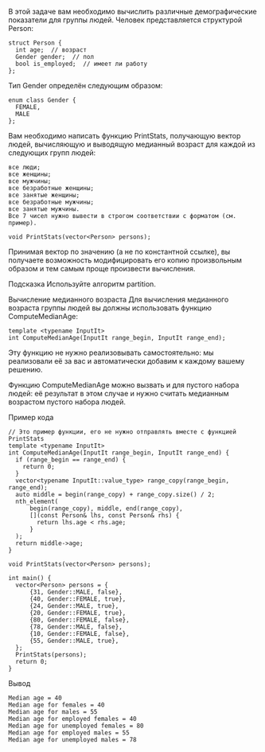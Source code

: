 В этой задаче вам необходимо вычислить различные демографические показатели для группы людей. Человек представляется структурой Person:
```
struct Person {
  int age;  // возраст
  Gender gender;  // пол
  bool is_employed;  // имеет ли работу
};
```
Тип Gender определён следующим образом:
```
enum class Gender {
  FEMALE,
  MALE
};
```
Вам необходимо написать функцию PrintStats, получающую вектор людей, вычисляющую и выводящую медианный возраст для каждой из следующих групп людей:
```
все люди;
все женщины;
все мужчины;
все безработные женщины;
все занятые женщины;
все безработные мужчины;
все занятые мужчины.
Все 7 чисел нужно вывести в строгом соответствии с форматом (см. пример).
```
```
void PrintStats(vector<Person> persons);
```
Принимая вектор по значению (а не по константной ссылке), вы получаете возможность модифицировать его копию произвольным образом и тем самым проще произвести вычисления.

Подсказка
Используйте алгоритм partition.

Вычисление медианного возраста
Для вычисления медианного возраста группы людей вы должны использовать функцию ComputeMedianAge:
```
template <typename InputIt>
int ComputeMedianAge(InputIt range_begin, InputIt range_end);
```
Эту функцию не нужно реализовывать самостоятельно: мы реализовали её за вас и автоматически добавим к каждому вашему решению.

Функцию ComputeMedianAge можно вызвать и для пустого набора людей: её результат в этом случае и нужно считать медианным возрастом пустого набора людей.

Пример кода
```
// Это пример функции, его не нужно отправлять вместе с функцией PrintStats
template <typename InputIt>
int ComputeMedianAge(InputIt range_begin, InputIt range_end) {
  if (range_begin == range_end) {
    return 0;
  }
  vector<typename InputIt::value_type> range_copy(range_begin, range_end);
  auto middle = begin(range_copy) + range_copy.size() / 2;
  nth_element(
      begin(range_copy), middle, end(range_copy),
      [](const Person& lhs, const Person& rhs) {
        return lhs.age < rhs.age;
      }
  );
  return middle->age;
}

void PrintStats(vector<Person> persons);

int main() {
  vector<Person> persons = {
      {31, Gender::MALE, false},
      {40, Gender::FEMALE, true},
      {24, Gender::MALE, true},
      {20, Gender::FEMALE, true},
      {80, Gender::FEMALE, false},
      {78, Gender::MALE, false},
      {10, Gender::FEMALE, false},
      {55, Gender::MALE, true},
  };
  PrintStats(persons);
  return 0;
}
```
Вывод
```
Median age = 40
Median age for females = 40
Median age for males = 55
Median age for employed females = 40
Median age for unemployed females = 80
Median age for employed males = 55
Median age for unemployed males = 78
```

